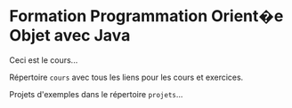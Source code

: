 # Formation Programmation Orient�e Objet avec Java

Ceci est le cours...

Répertoire `cours` avec tous les liens pour les cours et exercices.

Projets d'exemples dans le répertoire `projets`...


